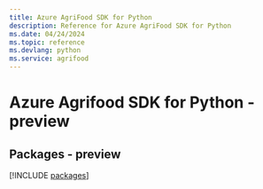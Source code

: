 ```yaml
---
title: Azure AgriFood SDK for Python
description: Reference for Azure AgriFood SDK for Python
ms.date: 04/24/2024
ms.topic: reference
ms.devlang: python
ms.service: agrifood
---
```

# Azure Agrifood SDK for Python - preview
## Packages - preview
[!INCLUDE [packages](agrifood-index.md)]